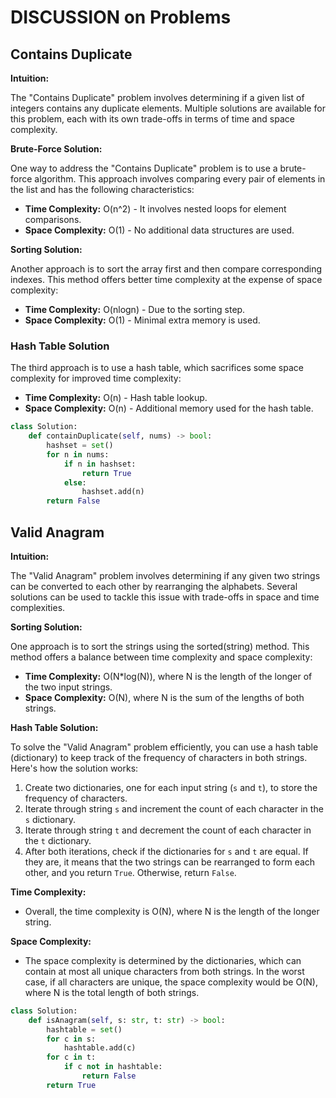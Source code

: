 # DISCUSSION on Problems

## Contains Duplicate

**Intuition:**

The "Contains Duplicate" problem involves determining if a given list of integers contains any duplicate elements. Multiple solutions are available for this problem, each with its own trade-offs in terms of time and space complexity.

**Brute-Force Solution:**

One way to address the "Contains Duplicate" problem is to use a brute-force algorithm. This approach involves comparing every pair of elements in the list and has the following characteristics:

- **Time Complexity:** O(n^2) - It involves nested loops for element comparisons.
- **Space Complexity:** O(1) - No additional data structures are used.

**Sorting Solution:**

Another approach is to sort the array first and then compare corresponding indexes. This method offers better time complexity at the expense of space complexity:

- **Time Complexity:** O(nlogn) - Due to the sorting step.
- **Space Complexity:** O(1) - Minimal extra memory is used.

### Hash Table Solution

The third approach is to use a hash table, which sacrifices some space complexity for improved time complexity:

- **Time Complexity:** O(n) - Hash table lookup.
- **Space Complexity:** O(n) - Additional memory used for the hash table.

```python
class Solution:
    def containDuplicate(self, nums) -> bool:
        hashset = set()
        for n in nums:
            if n in hashset:
                return True
            else:
                hashset.add(n)
        return False

```

## Valid Anagram

**Intuition:**

The "Valid Anagram" problem involves determining if any given two strings can be converted to each other by rearranging the alphabets. Several solutions can be used to tackle this issue with trade-offs in space and time complexities.

**Sorting Solution:**

One approach is to sort the strings using the sorted(string) method. This method offers a balance between time complexity and space complexity:

- **Time Complexity:** O(N*log(N)), where N is the length of the longer of the two input strings.
- **Space Complexity:** O(N), where N is the sum of the lengths of both strings.

**Hash Table Solution:**

To solve the "Valid Anagram" problem efficiently, you can use a hash table (dictionary) to keep track of the frequency of characters in both strings. Here's how the solution works:

1. Create two dictionaries, one for each input string (`s` and `t`), to store the frequency of characters.
2. Iterate through string `s` and increment the count of each character in the `s` dictionary.
3. Iterate through string `t` and decrement the count of each character in the `t` dictionary.
4. After both iterations, check if the dictionaries for `s` and `t` are equal. If they are, it means that the two strings can be rearranged to form each other, and you return `True`. Otherwise, return `False`.

**Time Complexity:**

- Overall, the time complexity is O(N), where N is the length of the longer string.

**Space Complexity:**

- The space complexity is determined by the dictionaries, which can contain at most all unique characters from both strings. In the worst case, if all characters are unique, the space complexity would be O(N), where N is the total length of both strings.

```python
class Solution:
    def isAnagram(self, s: str, t: str) -> bool:
        hashtable = set()
        for c in s:
            hashtable.add(c)
        for c in t:
            if c not in hashtable:
                return False
        return True

```
